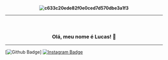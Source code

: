 <h4 align="center">
 
![c633c20ede82f0e0ced7d570dbe3a1f3](https://s3-nftrend-storage.s3.sa-east-1.amazonaws.com/wp-content/uploads/2022/01/03122437/pixel-jeff-matrix-s.gif)

<hr>

<h3 align="center">  <br>

Olá, meu nome é Lucas! 🚀
<br>

</h3>

<hr>

[![Github Badge](https://img.shields.io/badge/-Facebook-blue?style=for-the-badge&logo=Facebook&logoColor=white&link=https://github.com/lucwws)]
[![Instagram Badge](https://img.shields.io/badge/-instagram-red?style=for-the-badge&logo=instagram&logoColor=white&link=https://github.com/lucwws)](https://www.instagram.com/lucwws/)

</h4>
